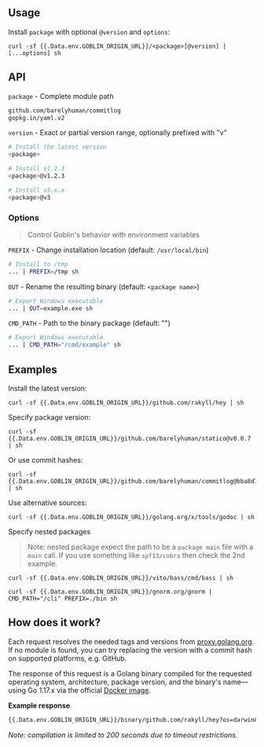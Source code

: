 ## Usage

Install `package` with optional `@version` and `options`:

```command
curl -sf {{.Data.env.GOBLIN_ORIGIN_URL}}/<package>[@version] | [...options] sh
```

## API

`package` - Complete module path

```sh
github.com/barelyhuman/commitlog
gopkg.in/yaml.v2
```

`version` - Exact or partial version range, optionally prefixed with "v"

```sh
# Install the latest version
<package>

# Install v1.2.3
<package>@v1.2.3

# Install v3.x.x
<package>@v3
```

### Options

> Control Goblin's behavior with environment variables

`PREFIX` - Change installation location (default: `/usr/local/bin`)

```sh
# Install to /tmp
... | PREFIX=/tmp sh
```

`OUT` - Rename the resulting binary (default: `<package name>`)

```sh
# Export Windows executable
... | OUT=example.exe sh
```

`CMD_PATH` - Path to the binary package (default: "")

```sh
# Export Windows executable
... | CMD_PATH="/cmd/example" sh
```

## Examples

Install the latest version:

```command
curl -sf {{.Data.env.GOBLIN_ORIGIN_URL}}/github.com/rakyll/hey | sh
```

Specify package version:

```command
curl -sf {{.Data.env.GOBLIN_ORIGIN_URL}}/github.com/barelyhuman/statico@v0.0.7 | sh
```

Or use commit hashes:

```command
curl -sf {{.Data.env.GOBLIN_ORIGIN_URL}}/github.com/barelyhuman/commitlog@bba8d7a63d622e4f12dbea9722b647cd985be8ad | sh
```

Use alternative sources:

```command
curl -sf {{.Data.env.GOBLIN_ORIGIN_URL}}/golang.org/x/tools/godoc | sh
```

Specify nested packages

> Note: nested package expect the path to be a `package main` file with a `main`
> call. If you use something like `spf13/cobra` then check the 2nd example.

```command
curl -sf {{.Data.env.GOBLIN_ORIGIN_URL}}/vito/bass/cmd/bass | sh
```

```command
curl -sf {{.Data.env.GOBLIN_ORIGIN_URL}}/gnorm.org/gnorm | CMD_PATH="/cli" PREFIX=./bin sh
```

## How does it work?

Each request resolves the needed tags and versions from
[proxy.golang.org](https://proxy.golang.org). If no module is found, you can try
replacing the version with a commit hash on supported platforms, e.g. GitHub.

The response of this request is a Golang binary compiled for the requested
operating system, architecture, package version, and the binary's name—using Go
1.17.x via the official [Docker image](https://hub.docker.com/_/golang).

**Example response**

```sh
{{.Data.env.GOBLIN_ORIGIN_URL}}/binary/github.com/rakyll/hey?os=darwin&arch=amd64&version=v0.1.3&out=hey
```

_Note: compilation is limited to 200 seconds due to timeout restrictions._
